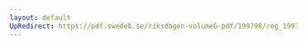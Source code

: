 ```yaml
---
layout: default
UpRedirect: https://pdf.swedeb.se/riksdagen-volumeG-pdf/199798/reg_199798/reg_199798_0198.pdf
---
```

